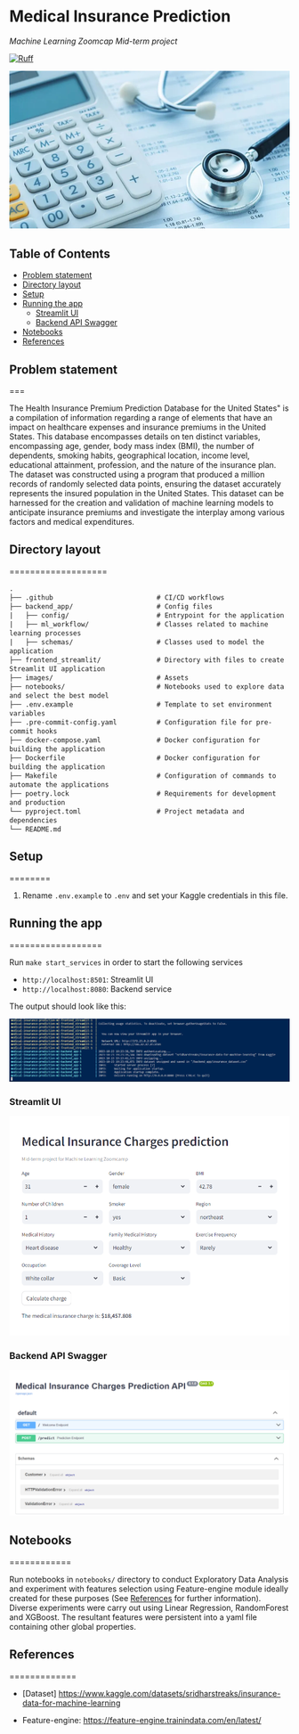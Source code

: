 # Medical Insurance Prediction
*Machine Learning Zoomcap Mid-term project*

[![Ruff](https://img.shields.io/endpoint?url=https://raw.githubusercontent.com/astral-sh/ruff/main/assets/badge/v2.json)](https://github.com/astral-sh/ruff)

![Alt text](./images/cover.webp)

## Table of Contents

<!--ts-->
* [Problem statement](#problem-statement)
* [Directory layout](#directory-layout)
* [Setup](#setup)
* [Running the app](#running-the-app)
    * [Streamlit UI](#streamlit-ui)
    * [Backend API Swagger](#backend-api-swagger)
* [Notebooks](#notebooks)
* [References](#references)
<!--te-->

## Problem statement
===

The Health Insurance Premium Prediction Database for the United States" is a compilation of information regarding a range of elements that have an impact on healthcare expenses and insurance premiums in the United States. This database encompasses details on ten distinct variables, encompassing age, gender, body mass index (BMI), the number of dependents, smoking habits, geographical location, income level, educational attainment, profession, and the nature of the insurance plan. The dataset was constructed using a program that produced a million records of randomly selected data points, ensuring the dataset accurately represents the insured population in the United States. This dataset can be harnessed for the creation and validation of machine learning models to anticipate insurance premiums and investigate the interplay among various factors and medical expenditures.


## Directory layout
===================
```
.
├── .github                          # CI/CD workflows
├── backend_app/                     # Config files
|   ├── config/                      # Entrypoint for the application
|   ├── ml_workflow/                 # Classes related to machine learning processes
|   ├── schemas/                     # Classes used to model the application
├── frontend_streamlit/              # Directory with files to create Streamlit UI application
├── images/                          # Assets
├── notebooks/                       # Notebooks used to explore data and select the best model
├── .env.example                     # Template to set environment variables
├── .pre-commit-config.yaml          # Configuration file for pre-commit hooks
├── docker-compose.yaml              # Docker configuration for building the application
├── Dockerfile                       # Docker configuration for building the application
├── Makefile                         # Configuration of commands to automate the applications
├── poetry.lock                      # Requirements for development and production
└── pyproject.toml                   # Project metadata and dependencies
└── README.md
```

## Setup
========

1. Rename `.env.example` to `.env` and set your Kaggle credentials in this file.

## Running the app
==================

Run `make start_services` in order to start the following services

* `http://localhost:8501`: Streamlit UI
* `http://localhost:8080`: Backend service

The output should look like this:

![Alt text](./images/output.png)

### Streamlit UI

![Alt text](./images/streamlit-ui.png)

### Backend API Swagger

![Alt text](./images/swagger.png)

## Notebooks
============

Run notebooks in `notebooks/` directory to conduct Exploratory Data Analysis and experiment with features selection using Feature-engine module ideally created for these purposes (See [References](#references) for further information). Diverse experiments were carry out using Linear Regression, RandomForest and XGBoost. The resultant features were persistent into a yaml file containing other global properties.

## References
=============

* [Dataset] https://www.kaggle.com/datasets/sridharstreaks/insurance-data-for-machine-learning

* Feature-engine: https://feature-engine.trainindata.com/en/latest/